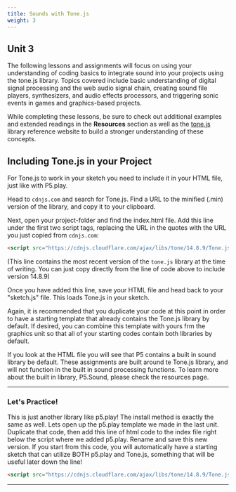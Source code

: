 ```yaml
---
title: Sounds with Tone.js
weight: 3
---
```

## Unit 3

The following lessons and assignments will focus on using your understanding of coding basics to integrate sound into your projects using the tone.js library. Topics covered include basic understanding of digital signal processing and the web audio signal chain, creating sound file players, synthesizers, and audio effects processors, and triggering sonic events in games and graphics-based projects.

While completing these lessons, be sure to check out additional examples and extended readings in the **Resources** section as well as the [tone.js](https://tonejs.github.io/docs/) library reference website to build a stronger understanding of these concepts.

## Including Tone.js in your Project

For Tone.js to work in your sketch you need to include it in your HTML file, just like with P5.play.

Head to `cdnjs.com` and search for Tone.js. Find a URL to the minified (.min) version of the library, and copy it to your clipboard.

Next, open your project-folder and find the index.html file. Add this line under the first two script tags, replacing the URL in the quotes with the URL you just copied from `cdnjs.com`:

```html
<script src="https://cdnjs.cloudflare.com/ajax/libs/tone/14.8.9/Tone.js"></script>
```

(This line contains the most recent version of the `tone.js` library at the time of writing. You can just copy directly from the line of code above to include version 14.8.9)

Once you have added this line, save your HTML file and head back to your "sketch.js" file. This loads Tone.js in your sketch.

Again, it is recommended that you duplicate your code at this point in order to have a starting template that already contains the Tone.js library by default. If desired, you can combine this template with yours frm the graphics unit so that all of your starting codes contain both libraries by default.  

If you look at the HTML file you will see that P5 contains a built in sound library be default. These assignments are built around te Tone.js library, and will not function in the built in sound processing functions. To learn more about the built in library, P5.Sound, please check the resources page.

---

### Let's Practice!

This is just another library like p5.play! The install method is exactly the same as well. Lets open up the p5.play template we made in the last unit.
Duplicate that code, then add this line of html code to the index file right below the script where we added p5.play.
Rename and save this new version. If you start from this code, you will automatically have a starting sketch that can utilize BOTH p5.play and Tone.js, something that will be useful later down the line!

```html
<script src="https://cdnjs.cloudflare.com/ajax/libs/tone/14.8.9/Tone.js"></script>
```

---
